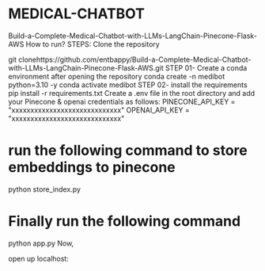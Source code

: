 # MEDICAL-CHATBOT

Build-a-Complete-Medical-Chatbot-with-LLMs-LangChain-Pinecone-Flask-AWS
How to run?
STEPS:
Clone the repository

git clonehttps://github.com/entbappy/Build-a-Complete-Medical-Chatbot-with-LLMs-LangChain-Pinecone-Flask-AWS.git
STEP 01- Create a conda environment after opening the repository
conda create -n medibot python=3.10 -y
conda activate medibot
STEP 02- install the requirements
pip install -r requirements.txt
Create a .env file in the root directory and add your Pinecone & openai credentials as follows:
PINECONE_API_KEY = "xxxxxxxxxxxxxxxxxxxxxxxxxxxxx"
OPENAI_API_KEY = "xxxxxxxxxxxxxxxxxxxxxxxxxxxxx"
# run the following command to store embeddings to pinecone
python store_index.py
# Finally run the following command
python app.py
Now,

open up localhost: